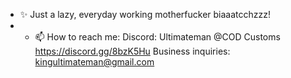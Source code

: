 - ✨ Just a lazy, everyday working motherfucker biaaatcchzzz!
- - 📫 How to reach me:
       Discord: Ultimateman @COD Customs https://discord.gg/8bzK5Hu
       Business inquiries: kingultimateman@gmail.com
<!---
DevUltimateman/DevUltimateman is a  special ✨ repository because its `README.md` (this file) appears on your GitHub profile.
You can click the Preview link to take a look at your changes.
--->
